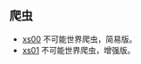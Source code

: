 ## 爬虫

- [xs00](https://github.com/bitmonk404/500lines/blob/master/crawler/xs00.py)
不可能世界爬虫，简易版。
- [xs01](https://github.com/bitmonk404/500lines/blob/master/crawler/xs01.py)
不可能世界爬虫，增强版。
